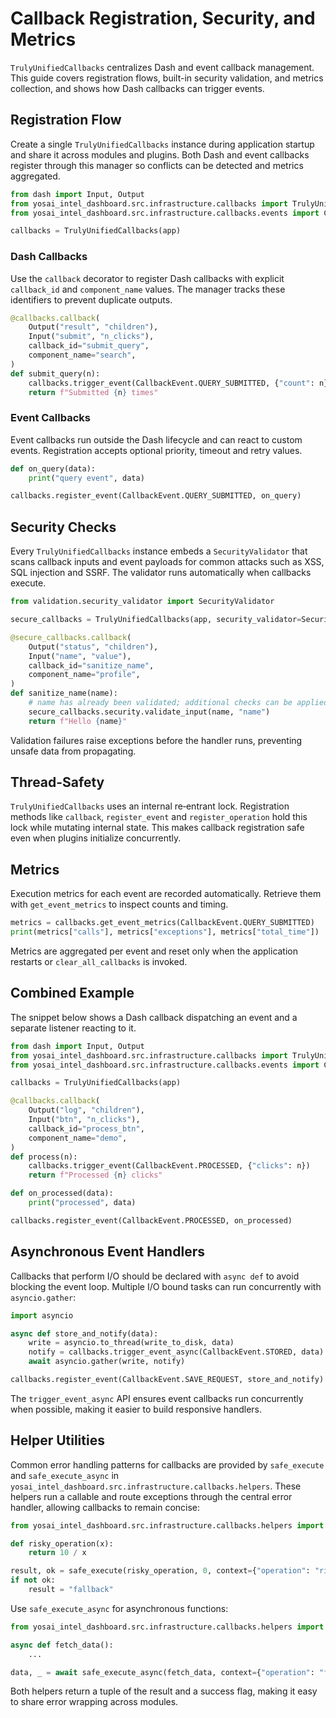# Callback Registration, Security, and Metrics

`TrulyUnifiedCallbacks` centralizes Dash and event callback management. This guide
covers registration flows, built-in security validation, and metrics collection,
and shows how Dash callbacks can trigger events.

## Registration Flow

Create a single `TrulyUnifiedCallbacks` instance during application startup and
share it across modules and plugins. Both Dash and event callbacks register
through this manager so conflicts can be detected and metrics aggregated.

```python
from dash import Input, Output
from yosai_intel_dashboard.src.infrastructure.callbacks import TrulyUnifiedCallbacks
from yosai_intel_dashboard.src.infrastructure.callbacks.events import CallbackEvent

callbacks = TrulyUnifiedCallbacks(app)
```

### Dash Callbacks

Use the `callback` decorator to register Dash callbacks with explicit
`callback_id` and `component_name` values. The manager tracks these identifiers
to prevent duplicate outputs.

```python
@callbacks.callback(
    Output("result", "children"),
    Input("submit", "n_clicks"),
    callback_id="submit_query",
    component_name="search",
)
def submit_query(n):
    callbacks.trigger_event(CallbackEvent.QUERY_SUBMITTED, {"count": n})
    return f"Submitted {n} times"
```

### Event Callbacks

Event callbacks run outside the Dash lifecycle and can react to custom events.
Registration accepts optional priority, timeout and retry values.

```python
def on_query(data):
    print("query event", data)

callbacks.register_event(CallbackEvent.QUERY_SUBMITTED, on_query)
```

## Security Checks

Every `TrulyUnifiedCallbacks` instance embeds a `SecurityValidator` that scans
callback inputs and event payloads for common attacks such as XSS, SQL injection
and SSRF. The validator runs automatically when callbacks execute.

```python
from validation.security_validator import SecurityValidator

secure_callbacks = TrulyUnifiedCallbacks(app, security_validator=SecurityValidator())

@secure_callbacks.callback(
    Output("status", "children"),
    Input("name", "value"),
    callback_id="sanitize_name",
    component_name="profile",
)
def sanitize_name(name):
    # name has already been validated; additional checks can be applied manually
    secure_callbacks.security.validate_input(name, "name")
    return f"Hello {name}"
```

Validation failures raise exceptions before the handler runs, preventing unsafe
data from propagating.

## Thread-Safety

`TrulyUnifiedCallbacks` uses an internal re‑entrant lock. Registration methods
like `callback`, `register_event` and `register_operation` hold this lock while
mutating internal state. This makes callback registration safe even when plugins
initialize concurrently.

## Metrics

Execution metrics for each event are recorded automatically. Retrieve them with
`get_event_metrics` to inspect counts and timing.

```python
metrics = callbacks.get_event_metrics(CallbackEvent.QUERY_SUBMITTED)
print(metrics["calls"], metrics["exceptions"], metrics["total_time"])
```

Metrics are aggregated per event and reset only when the application restarts or
`clear_all_callbacks` is invoked.

## Combined Example

The snippet below shows a Dash callback dispatching an event and a separate
listener reacting to it.

```python
from dash import Input, Output
from yosai_intel_dashboard.src.infrastructure.callbacks import TrulyUnifiedCallbacks
from yosai_intel_dashboard.src.infrastructure.callbacks.events import CallbackEvent

callbacks = TrulyUnifiedCallbacks(app)

@callbacks.callback(
    Output("log", "children"),
    Input("btn", "n_clicks"),
    callback_id="process_btn",
    component_name="demo",
)
def process(n):
    callbacks.trigger_event(CallbackEvent.PROCESSED, {"clicks": n})
    return f"Processed {n} clicks"

def on_processed(data):
    print("processed", data)

callbacks.register_event(CallbackEvent.PROCESSED, on_processed)
```

## Asynchronous Event Handlers

Callbacks that perform I/O should be declared with ``async def`` to avoid
blocking the event loop.  Multiple I/O bound tasks can run concurrently with
``asyncio.gather``:

```python
import asyncio

async def store_and_notify(data):
    write = asyncio.to_thread(write_to_disk, data)
    notify = callbacks.trigger_event_async(CallbackEvent.STORED, data)
    await asyncio.gather(write, notify)

callbacks.register_event(CallbackEvent.SAVE_REQUEST, store_and_notify)
```

The ``trigger_event_async`` API ensures event callbacks run concurrently when
possible, making it easier to build responsive handlers.

## Helper Utilities

Common error handling patterns for callbacks are provided by
`safe_execute` and `safe_execute_async` in
`yosai_intel_dashboard.src.infrastructure.callbacks.helpers`. These helpers run a
callable and route exceptions through the central error handler, allowing
callbacks to remain concise:

```python
from yosai_intel_dashboard.src.infrastructure.callbacks.helpers import safe_execute

def risky_operation(x):
    return 10 / x

result, ok = safe_execute(risky_operation, 0, context={"operation": "risky"})
if not ok:
    result = "fallback"
```

Use `safe_execute_async` for asynchronous functions:

```python
from yosai_intel_dashboard.src.infrastructure.callbacks.helpers import safe_execute_async

async def fetch_data():
    ...

data, _ = await safe_execute_async(fetch_data, context={"operation": "fetch"})
```

Both helpers return a tuple of the result and a success flag, making it easy to
share error wrapping across modules.
